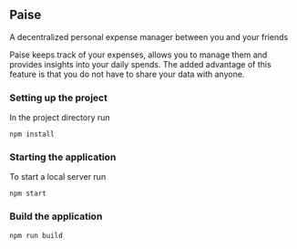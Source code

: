 ## Paise

A decentralized personal expense manager between you and your friends

Paise keeps track of your expenses, allows you to manage them and provides insights into your daily spends. The added advantage of this feature is that you do not have to share your data with anyone.

### Setting up the project

In the project directory run

```
npm install
```

### Starting the application

To start a local server run

```
npm start
```

### Build the application
```
npm run build
```


